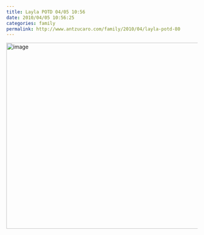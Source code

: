 ```yaml
---
title: Layla POTD 04/05 10:56
date: 2010/04/05 10:56:25
categories: family
permalink: http://www.antzucaro.com/family/2010/04/layla-potd-80
---
```

<img src="http://media.antzucaro.com/uploads/2011/02/2010-04-05 10.56.25.jpg" width="650px" height="490px" alt="image" style="display: block; margin-right: auto; margin-left: auto;">